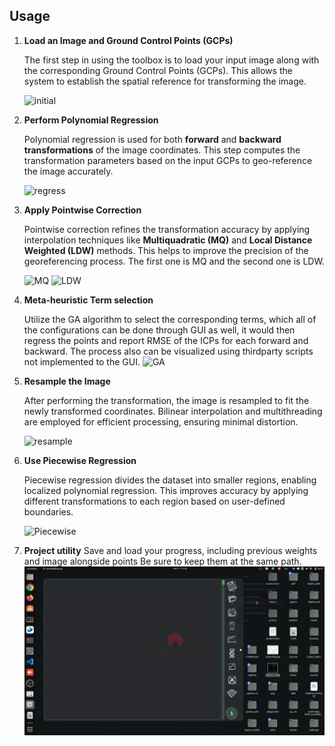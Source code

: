 ## **Usage**

1. **Load an Image and Ground Control Points (GCPs)**

   The first step in using the toolbox is to load your input image along with the corresponding Ground Control Points (GCPs). This allows the system to establish the spatial reference for transforming the image.

   ![initial](../gifs/initial.gif)

2. **Perform Polynomial Regression**

   Polynomial regression is used for both **forward** and **backward transformations** of the image coordinates. This step computes the transformation parameters based on the input GCPs to geo-reference the image accurately.

   ![regress](../gifs/regress.gif)

3. **Apply Pointwise Correction**

   Pointwise correction refines the transformation accuracy by applying interpolation techniques like **Multiquadratic (MQ)** and **Local Distance Weighted (LDW)** methods. This helps to improve the precision of the georeferencing process. The first one is MQ and the second one is LDW.

   ![MQ](../gifs/MQ.gif)
   ![LDW](../gifs/LDW.gif)

3. **Meta-heuristic Term selection**

   Utilize the GA algorithm to select the corresponding terms, which all of the configurations can be done through GUI as well, it would then regress the points and report RMSE of the ICPs for each forward and backward. 
   The process also can be visualized using thirdparty scripts not implemented to the GUI.
   ![GA](../gifs/GA.gif)

4. **Resample the Image**

   After performing the transformation, the image is resampled to fit the newly transformed coordinates. Bilinear interpolation and multithreading are employed for efficient processing, ensuring minimal distortion.

   ![resample](../gifs/resample.gif)

5. **Use Piecewise Regression**

   Piecewise regression divides the dataset into smaller regions, enabling localized polynomial regression. This improves accuracy by applying different transformations to each region based on user-defined boundaries.

   ![Piecewise](../gifs/piecewise.gif)

6. **Project utility**
   Save and load your progress, including previous weights and image alongside points 
   Be sure to keep them at the same path.
   ![project](../gifs/project.gif)

